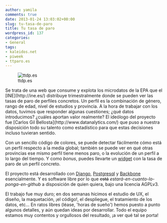 ```yaml
---
author: yamila
comments: true
date: 2013-01-24 13:03:02+00:00
slug: tu-tasa-de-paro
title: Tu tasa de paro
wordpress_id: 137
categories:
- General
tags:
- kaleidos.net
- piweek
- ttparo.es
---
```


<figure>
  <img src="/images/2013/01/ttdp.png"
       alt="ttdp.es" />
  <figcaption>ttdp.es</figcaption>
</figure>
<!-- more -->
Se trata de una web que consume y explota los microdatos de la EPA que el [INE](http://ine.es/) distribuye trimestralmente donde se pueden ver las tasas de paro de perfiles concretos. Un perfil es la combinación de género, rango de edad, nivel de estudios y provincia. A la hora de trabajar con los datos, tuvimos que responder algunas cuestiones; ¿qué datos introducimos? ¿cuáles aportan valor realmente? El ideólogo del proyecto fue [Carlos Gil Bellosta](http://www.datanalytics.com/) que puso a nuestra disposición todo su talento como estadístico para que estas decisiones incluso tuvieran sentido.

Con un sencillo código de colores, se puede detectar fácilmente cómo está un perfil respecto a la media global; también se puede ver en qué otras provincias ese mismo perfil tiene menos paro, o la evolución de un perfil a lo largo del tiempo. Y como _bonus_, puedes llevarte un [widget](http://tutasadeparo.es/widget) con la tasa de paro de un perfil concreto.

El proyecto está desarrollado con [Django](https://www.djangoproject.com/), [Postgresql](http://www.postgresql.org/) y [Backbone](http://backbonejs.org/) esencialmente. Y es software libre por lo que <del>está</del> _estará-en-cuanto-lo-ponga-en-github_ a disposición de quien quiera, bajo una licencia AGPLv3.

El trabajo fue muy duro; en dos semanas hicimos el estudio de UX, el diseño, la maquetación, ¡el código!, el despliegue, el tratamiento de los datos, etc... En ratos libres (léase, 'horas de sueño') hemos puesto a punto algunos detalles, y aún quedan ideas por desarrollar. Todo el equipo estamos muy contentos y orgullosos del resultado, ¡a ver qué tal se porta!
